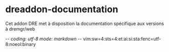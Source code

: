 # dreaddon-documentation

Cet addon DRE met à disposition la documentation spécifique aux versions à dremgr/web

-*- coding: utf-8 mode: markdown -*- vim:sw=4:sts=4:et:ai:si:sta:fenc=utf-8:noeol:binary